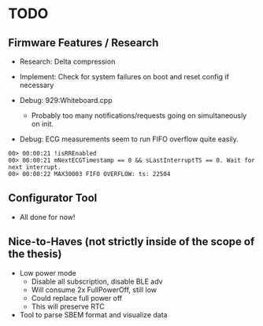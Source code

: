 # TODO

## Firmware Features / Research
  
- Research: Delta compression

- Implement: Check for system failures on boot and reset config if necessary

- Debug: 929:Whiteboard.cpp
  - Probably too many notifications/requests going on simultaneously on init.

- Debug: ECG measurements seem to run FIFO overflow quite easily.
  
```log
00> 00:00:21 !isRREnabled
00> 00:00:21 mNextECGTimestamp == 0 && sLastInterruptTS == 0. Wait for next interrupt.
00> 00:00:22 MAX30003 FIFO OVERFLOW: ts: 22504
```

## Configurator Tool

- All done for now!
  
## Nice-to-Haves (not strictly inside of the scope of the thesis)

- Low power mode
  - Disable all subscription, disable BLE adv
  - Will consume 2x FullPowerOff, still low
  - Could replace full power off
  - This will preserve RTC
- Tool to parse SBEM format and visualize data
